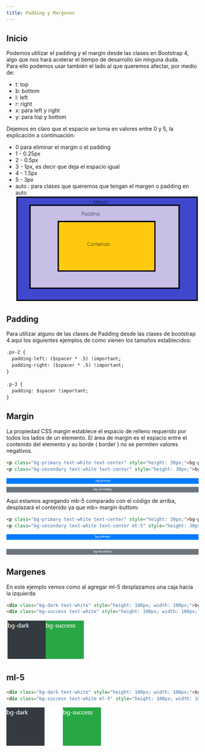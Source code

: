 ```yaml
---
title: Padding y Margenes
---
```

## Inicio
Podemos utilizar el padding y el margin desde las clases en Bootstrap 4, algo que nos hará acelerar el tiempo de desarrollo sin ninguna duda.   
Para ello podemos usar también el lado al que queremos afectar, por medio de:
- t: top
- b: bottom
- l: left
- r: right
- x: para left y right
- y: para top y bottom  

Dejemos en claro que el espacio se toma en valores entre 0 y 5, la explicación a continuación:
- 0 para eliminar el margin o el padding
- 1  - 0.25px
- 2  - 0.5px
- 3  - 1px, es decir que deja el espacio igual
- 4  - 1.5px
- 5  - 3px
- auto : para clases que queremos que tengan el margen o padding en auto
![](../../img/pading.png)

## Padding
Para utilizar alguno de las clases de Padding desde las clases de bootstrap 4 aqui los siguientes ejemplos de como vienen los tamaños establecidos: 
```html
.px-2 {
  padding-left: ($spacer * .5) !important;
  padding-right: ($spacer * .5) !important;
}

.p-3 {
  padding: $spacer !important;
}
```
## Margin
La propiedad CSS margin establece el espacio de relleno requerido por todos los lados de un elemento. El área de margin es el espacio entre el contenido del elemento y su borde ( border ) no se permiten valores negativos.
```html
<p class="bg-primary text-white text-center" style="height: 30px;">bg-primary</p>
<p class="bg-secondary text-white text-center" style="height: 30px;">bg-secondary</p>
```
![](../../img/margin-1.png)
Aquí estamos agregando mb-5 comparado con el código de arriba, desplazará el contenido ya que mb= margin-buttom:
```html
<p class="bg-primary text-white text-center" style="height: 30px;">bg-primary</p>
<p class="bg-secondary text-white text-center mt-5" style="height: 30px;">bg-secondary</p>
```  
![](../../img/margin-2.png)  
## Margenes
En este ejemplo vemos como al agregar ml-5 desplazamos una caja hacia la izquierda
```html
<div class="bg-dark text-white" style="height: 100px; width: 100px;">bg-dark</div>
<div class="bg-success text-white" style="height: 100px; width: 100px;">bg-success</div>
```
![](../../img/ml-1.png)  
## ml-5
```html
<div class="bg-dark text-white" style="height: 100px; width: 100px;">bg-dark</div>
<div class="bg-success text-white ml-5" style="height: 100px; width: 100px;">bg-success</div>
```
![](../../img/ml-2.png)

  

<!-- Es lo mas espaciado que podemos usar desde nuestra clase usando Bootstrap, para hacer espaciador mas grandes tendremos que hacerlo por nosotros mismos.  --> 
